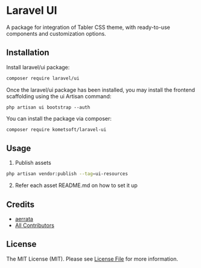 # Laravel UI

<!-- [![Latest Version on Packagist](https://img.shields.io/packagist/v/kometsoft/laravel-ui.svg?style=flat-square)](https://packagist.org/packages/kometsoft/laravel-ui)
[![Total Downloads](https://img.shields.io/packagist/dt/kometsoft/laravel-ui.svg?style=flat-square)](https://packagist.org/packages/kometsoft/laravel-ui)
![GitHub Actions](https://github.com/kometsoft/laravel-ui/actions/workflows/main.yml/badge.svg) -->

A package for integration of Tabler CSS theme, with ready-to-use components and customization options.

## Installation

Install laravel/ui package:

```bash
composer require laravel/ui
```

Once the laravel/ui package has been installed, you may install the frontend scaffolding using the ui Artisan command:

```
php artisan ui bootstrap --auth
```

You can install the package via composer:

```bash
composer require kometsoft/laravel-ui
```

## Usage

1. Publish assets

```bash
php artisan vendor:publish --tag=ui-resources
```

2. Refer each asset README.md on how to set it up

## Credits

-   [aerrata](https://github.com/kometsoft)
-   [All Contributors](../../contributors)

## License

The MIT License (MIT). Please see [License File](LICENSE.md) for more information.
